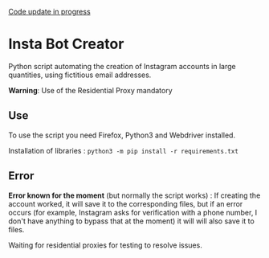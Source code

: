 <u>Code update in progress</U>

# Insta Bot Creator
Python script automating the creation of Instagram accounts in large quantities, using fictitious email addresses.

**Warning**: Use of the Residential Proxy mandatory


## Use
To use the script you need Firefox, Python3 and Webdriver installed.

Installation of libraries :
`python3 -m pip install -r requirements.txt`

## Error
**Error known for the moment** (but normally the script works) :
If creating the account worked, it will save it to the corresponding files, but if an error occurs (for example, Instagram asks for verification with a phone number, I don't have anything to bypass that at the moment) it will will also save it to files.

Waiting for residential proxies for testing to resolve issues.

